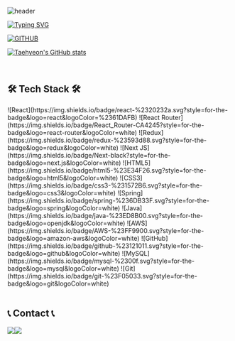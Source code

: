 ![header](https://capsule-render.vercel.app/api?type=waving&color=6994CDEE&text=&animation=twinkling&height=80)

[![Typing SVG](https://readme-typing-svg.demolab.com?font=Alkatra&weight=500&size=45&duration=4000&pause=3&color=6994CDEE&center=false&vCenter=false&multiline=true&repeat=true&width=1000&height=100&lines=Welcome+to+TaeHyeon's+GitHub!👋)](https://git.io/typing-svg)
 
<div align="left">
 
 
 [![GITHUB](https://hits.seeyoufarm.com/api/count/incr/badge.svg?url=https%3A%2F%2Fgithub.com%2FTaehyeonAn0&count_bg=%23F29494&title_bg=%232F2E2E&icon=github.svg&icon_color=%23FFFFFF&title=GITHUB&edge_flat=false)](https://github.com/mysourcefile)

<!--[![Taehyeon's languages](https://github-readme-stats.vercel.app/api/top-langs/?username=mysourcefile&layout=compact&theme=nord&hide_border=true&langs_count=10)](https://github.com/mysourcefile/github-readme-stats)-->
[![Taehyeon's GitHub stats](https://github-readme-stats.vercel.app/api?username=mysourcefile&theme=nord&hide_border=true&count_private=true)](https://github.com/s/github-readme-stats)
 
<!--  <a href="https://github.com/mysourcefile">
    <img align="center" src="https://github-readme-activity-graph.cyclic.app/graph?username=mysourcefile&theme=light&height=400&width=400&bg_color=white&title_color=2f80ed&color=2f80ed&line=2f80ed&point=1074b8&custom_title=jiholee0's%20Contribution%20Graph&area=true&hide_border=true&font_color=2f80ed&font_weight=bold" />
  </a> -->
 
<br>
 
 ## 🛠 Tech Stack 🛠
<div style="display:flex; flex-direction:row;">
 ![React](https://img.shields.io/badge/react-%2320232a.svg?style=for-the-badge&logo=react&logoColor=%2361DAFB)
 ![React Router](https://img.shields.io/badge/React_Router-CA4245?style=for-the-badge&logo=react-router&logoColor=white)
 ![Redux](https://img.shields.io/badge/redux-%23593d88.svg?style=for-the-badge&logo=redux&logoColor=white)
 ![Next JS](https://img.shields.io/badge/Next-black?style=for-the-badge&logo=next.js&logoColor=white)
 ![HTML5](https://img.shields.io/badge/html5-%23E34F26.svg?style=for-the-badge&logo=html5&logoColor=white)
 ![CSS3](https://img.shields.io/badge/css3-%231572B6.svg?style=for-the-badge&logo=css3&logoColor=white)
 ![Spring](https://img.shields.io/badge/spring-%236DB33F.svg?style=for-the-badge&logo=spring&logoColor=white)
 ![Java](https://img.shields.io/badge/java-%23ED8B00.svg?style=for-the-badge&logo=openjdk&logoColor=white)
 ![AWS](https://img.shields.io/badge/AWS-%23FF9900.svg?style=for-the-badge&logo=amazon-aws&logoColor=white)
 ![GitHub](https://img.shields.io/badge/github-%23121011.svg?style=for-the-badge&logo=github&logoColor=white)
 ![MySQL](https://img.shields.io/badge/mysql-%2300f.svg?style=for-the-badge&logo=mysql&logoColor=white)
 ![Git](https://img.shields.io/badge/git-%23F05033.svg?style=for-the-badge&logo=git&logoColor=white)
</div><br>

## 📞 Contact 📞
<div style="display:flex; flex-direction:row;">
    <a href="https://www.instagram.com/sourefile/">
        <img src="https://img.shields.io/badge/Instagram-E4405F?style=for-the-badge&logo=Instagram&logoColor=white"> 
    </a>
    <a href="mailto:thio6309@gmail.com">
        <img src="https://img.shields.io/badge/Gmail-EA4335?style=for-the-badge&logo=Gmail&logoColor=white"> 
    </a>
</div><br>
